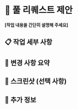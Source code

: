 # 🚀 풀 리퀘스트 제안

**[작업 내용을 간단히 설명해 주세요]**

## 📋 작업 세부 사항

<!-- 변경 사항이나 추가된 기능에 대해 자세히 설명해 주세요. -->

## 🔧 변경 사항 요약

<!-- 주요 변경 사항을 요약해 주세요. -->

## 📸 스크린샷 (선택 사항)

<!-- 수정된 화면이나 기능을 보여주는 스크린샷을 첨부할 수 있습니다. -->

## 📄 추가 정보

<!-- 추가 정보나 특별한 요청 사항이 있다면 여기에 포함해 주세요. -->

